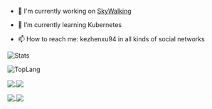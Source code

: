 - 🔭 I'm currently working on [SkyWalking](https://github.com/apache/skywalking)

- 🌱 I’m currently learning Kubernetes

- 📫 How to reach me: kezhenxu94 in all kinds of social networks

![Stats](https://github-readme-stats.vercel.app/api?username=kezhenxu94&show_icons=true)

![TopLang](https://github-readme-stats.vercel.app/api/top-langs/?username=kezhenxu94&layout=compact&card_width=444)

<p></p>

<a href="http://github.com/apache/skywalking">
  <img align="center" src="https://github-readme-stats.vercel.app/api/pin/?username=apache&repo=skywalking" />
</a>
<a href="http://github.com/apache/skywalking-python">
  <img align="center" src="https://github-readme-stats.vercel.app/api/pin/?username=apache&repo=skywalking-python" />
</a>

<p></p>

<a href="http://github.com/apache/skywalking-nodejs">
  <img align="center" src="https://github-readme-stats.vercel.app/api/pin/?username=apache&repo=skywalking-nodejs" />
</a>
<a href="http://github.com/apache/skywalking-cli">
  <img align="center" src="https://github-readme-stats.vercel.app/api/pin/?username=apache&repo=skywalking-cli" />
</a>
